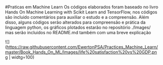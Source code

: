 #Praticas em Machine Learn 
Os códigos elaborados foram baseado no livro Hands On Machine Learning with Scikit Learn and TensorFlow, nos códigos são incluido comentários para auxiliar o estudo e a compreensão.
Além disso, alguns códigos serão alterados para compreensão e prática da linguagem python, os gráficos plotados estarão no repositório ./Images/ mas serão incluidos no README.md também com uma breve explicação

![](https://raw.githubusercontent.com/EwertonPSA/Practices_Machine_Learn/master/Book_Hands_On_ML/Images/life%20satisfaction%20vs%20GDP.png | widtg=100)
